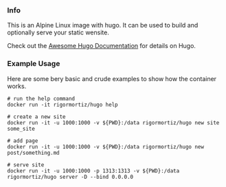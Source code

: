 ### Info
This is an Alpine Linux image with hugo. It can be used to build and optionally serve your static wensite.

Check out the [Awesome Hugo Documentation](https://gohugo.io/documentation/) for details on Hugo. 

### Example Usage
Here are some bery basic and crude examples to show how the container works.

```
# run the help command
docker run -it rigormortiz/hugo help

# create a new site
docker run -it -u 1000:1000 -v ${PWD}:/data rigormortiz/hugo new site some_site

# add page
docker run -it -u 1000:1000 -v ${PWD}:/data rigormortiz/hugo new post/something.md

# serve site
docker run -it -u 1000:1000 -p 1313:1313 -v ${PWD}:/data rigormortiz/hugo server -D --bind 0.0.0.0
```